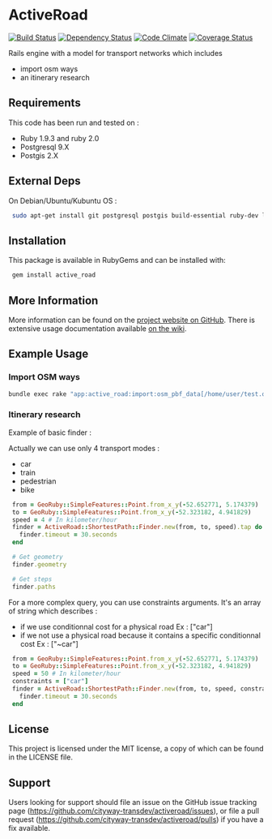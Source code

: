 # ActiveRoad
[![Build Status](https://travis-ci.org/dryade/activeroad.png)](http://travis-ci.org/dryade/activeroad?branch=master) [![Dependency Status](https://gemnasium.com/dryade/activeroad.png)](https://gemnasium.com/dryade/activeroad) [![Code Climate](https://codeclimate.com/github/dryade/activeroad.png)](https://codeclimate.com/github/dryade/activeroad) [![Coverage Status](https://img.shields.io/coveralls/dryade/activeroad.svg)](https://coveralls.io/r/dryade/activeroad?branch=master)

Rails engine with a model for transport networks which includes
 - import osm ways             
 - an itinerary research

Requirements
------------
 
This code has been run and tested on :  
* Ruby 1.9.3 and ruby 2.0
* Postgresql 9.X
* Postgis 2.X

External Deps
-------------
On Debian/Ubuntu/Kubuntu OS : 
```sh
 sudo apt-get install git postgresql postgis build-essential ruby-dev libproj-dev libgeos-dev libffi-dev zlib1g-dev libxslt1-dev libxml2-dev libbz2-dev libleveldb-dev libsnappy-dev
```

Installation
------------
 
This package is available in RubyGems and can be installed with:
```sh 
 gem install active_road
```

More Information
----------------
 
More information can be found on the [project website on GitHub](http://github.com/cityway-transdev/activeroad). 
There is extensive usage documentation available [on the wiki](https://github.com/cityway-transdev/activeroad/wiki).

Example Usage 
------------

### Import OSM ways

```sh
bundle exec rake "app:active_road:import:osm_pbf_data[/home/user/test.osm.pbf]"

```

### Itinerary research

Example of basic finder : 

Actually we can use only 4 transport modes : 
* car
* train
* pedestrian
* bike 

```ruby
 from = GeoRuby::SimpleFeatures::Point.from_x_y(-52.652771, 5.174379)
 to = GeoRuby::SimpleFeatures::Point.from_x_y(-52.323182, 4.941829)
 speed = 4 # In kilometer/hour        
 finder = ActiveRoad::ShortestPath::Finder.new(from, to, speed).tap do |finder|
   finder.timeout = 30.seconds
 end

 # Get geometry
 finder.geometry

 # Get steps
 finder.paths
```

For a more complex query, you can use constraints arguments. It's an array of string which 
describes :
 * if we use conditionnal cost for a physical road  Ex : ["car"]
 * if we not use a physical road because it contains a specific conditionnal cost Ex : ["~car"]

```ruby
 from = GeoRuby::SimpleFeatures::Point.from_x_y(-52.652771, 5.174379)
 to = GeoRuby::SimpleFeatures::Point.from_x_y(-52.323182, 4.941829)
 speed = 50 # In kilometer/hour        
 constraints = ["car"]
 finder = ActiveRoad::ShortestPath::Finder.new(from, to, speed, constraints).tap do |finder|
   finder.timeout = 30.seconds
 end
```

License
-------
 
This project is licensed under the MIT license, a copy of which can be found in the LICENSE file.


Support
-------
 
Users looking for support should file an issue on the GitHub issue tracking page (https://github.com/cityway-transdev/activeroad/issues), or file a pull request (https://github.com/cityway-transdev/activeroad/pulls) if you have a fix available.
